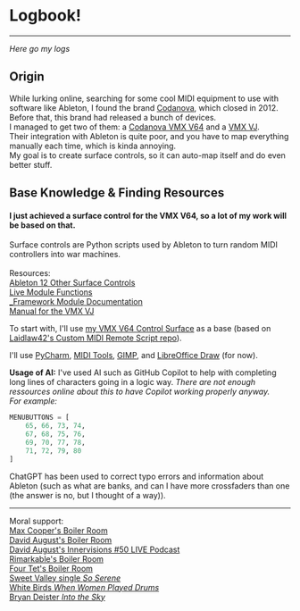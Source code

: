 # Logbook!

---

*Here go my logs*

## Origin

While lurking online, searching for some cool MIDI equipment to use with software like Ableton, I found the brand [Codanova](http://codanova.over-blog.com/), which closed in 2012.<br>
Before that, this brand had released a bunch of devices.<br> I managed to get two of them: a [Codanova VMX V64](http://codanova.over-blog.com/article-new-prototype-midi-controller-codanova-vmx-v64-50855556.html) and a [VMX VJ](http://codanova-fr.over-blog.com/article-27262311.html).<br>
Their integration with Ableton is quite poor, and you have to map everything manually each time, which is kinda annoying.<br>
My goal is to create surface controls, so it can auto-map itself and do even better stuff.

## Base Knowledge & Finding Resources

#### I just achieved a surface control for the VMX V64, so a lot of my work will be based on that.

Surface controls are Python scripts used by Ableton to turn random MIDI controllers into war machines.<br>
<br>Resources:<br>
[Ableton 12 Other Surface Controls](https://github.com/gluon/AbletonLive12_MIDIRemoteScripts)<br>
[Live Module Functions](https://structure-void.com/PythonLiveAPI_documentation/Live11.0.xml)<br>
[_Framework Module Documentation](https://structure-void.com/AbletonLiveRemoteScripts_Docs/_Framework/)<br>
[Manual for the VMX VJ](https://www.manualslib.fr/manual/447662/Coda-Audio-Vmx-Vj.html?page=13)

To start with, I'll use [my VMX V64 Control Surface](https://github.com/Meb-Do-Stuff/VMX_V64) as a base (based on [Laidlaw42's Custom MIDI Remote Script repo](https://github.com/laidlaw42/ableton-live-midi-remote-scripts)).

I'll use [PyCharm](https://www.jetbrains.com/pycharm/), [MIDI Tools](https://mountainutilities.eu/miditools), [GIMP](https://www.gimp.org/), and [LibreOffice Draw](https://www.libreoffice.org/discover/draw/) (for now).<br>


**Usage of AI:** I've used AI such as GitHub Copilot to help with completing long lines of characters going in a logic way. *There are not enough ressources online about this to have Copilot working properly anyway.*<br>
*For example:*
```python
MENUBUTTONS = [
    65, 66, 73, 74,
    67, 68, 75, 76,
    69, 70, 77, 78,
    71, 72, 79, 80
]
```
ChatGPT has been used to correct typo errors and information about Ableton (such as what are banks, and can I have more crossfaders than one (the answer is no, but I thought of a way)).

---

Moral support:<br>
[Max Cooper's Boiler Room](https://soundcloud.com/platform/max-cooper?si=8238550d7a3144bcaceca196e514521c&utm_source=clipboard&utm_medium=text&utm_campaign=social_sharing)<br>
[David August's Boiler Room](https://soundcloud.com/platform/david-august?si=6f764d61632349fcb5e680b10d23418d&utm_source=clipboard&utm_medium=text&utm_campaign=social_sharing)<br>
[David August's Innervisions #50 LIVE Podcast](https://soundcloud.com/davidaugust/innervisions-50-live-podcast?si=6fd98977e3b647429ca6c9d1a45be392&utm_source=clipboard&utm_medium=text&utm_campaign=social_sharing)<br>
[Rimarkable's Boiler Room](https://youtu.be/hoyCaeT_tuo)<br>
[Four Tet's Boiler Room](https://www.youtube.com/watch?v=Ca6pjR2TLns)<br>
[Sweet Valley single *So Serene*](https://open.spotify.com/intl-fr/album/3VM5KHTGJAVkbFc1tkDTHG)<br>
[White Birds *When Women Played Drums*](https://open.spotify.com/intl-fr/album/0pjKENinrmO6cBGplZIEfS)<br>
[Bryan Deister *Into the Sky*](https://open.spotify.com/intl-fr/track/1nNKZconhkdmqQxbi52lOM?si=8dc37bf1cdad4696)<br>
